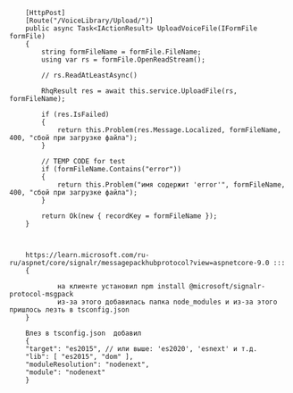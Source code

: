 ﻿        [HttpPost]
        [Route("/VoiceLibrary/Upload/")]
        public async Task<IActionResult> UploadVoiceFile(IFormFile formFile)
        {
            string formFileName = formFile.FileName;
            using var rs = formFile.OpenReadStream();

            // rs.ReadAtLeastAsync()

            RhqResult res = await this.service.UploadFile(rs, formFileName);

            if (res.IsFailed)
            {
                return this.Problem(res.Message.Localized, formFileName, 400, "сбой при загрузке файла");
            }

            // TEMP CODE for test
            if (formFileName.Contains("error"))
            {
                return this.Problem("имя содержит 'error'", formFileName, 400, "сбой при загрузке файла");
            }

            return Ok(new { recordKey = formFileName });
        }



        https://learn.microsoft.com/ru-ru/aspnet/core/signalr/messagepackhubprotocol?view=aspnetcore-9.0 :::
        {
        
                на клиенте установил npm install @microsoft/signalr-protocol-msgpack
                из-за этого добавилась папка node_modules и из-за этого пришлось лезть в tsconfig.json
        }

        Влез в tsconfig.json  добавил 
        {
        "target": "es2015", // или выше: 'es2020', 'esnext' и т.д.
        "lib": [ "es2015", "dom" ],
        "moduleResolution": "nodenext",
        "module": "nodenext"
        }

